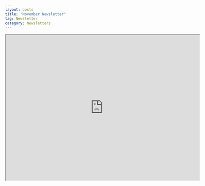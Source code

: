 ```yaml
---
layout: posts
title: "November Newsletter"
tag: Newsletter
category: Newsletters
---
```

<iframe src="https://drive.google.com/file/d/1ygJIo5FcyUecybAS2vP7BV-EDLnU2bQC/preview" width="640" height="480"></iframe>
